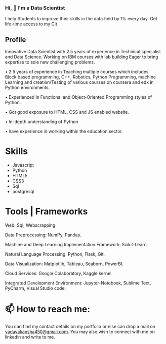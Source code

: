 ### Hi, 👋 I'm a Data Scientist

I help Students to improve their skills in the data field by 1% every day.
Get life-time access to my Git 

## Profile
Innovative Data Scientist with 2.5 years of experience in Technical specialist and Data Science. Working on IBM courses with lab building Eager to bring expertise to sole new challenging problems.

• 2.5 years of experience in Teaching multiple courses which includes Block based programming, C++, Robotics, Python Programming, machine Learning and creation/Testing of various courses on coursera and edx in Python environments.

• Experienced in Functional and Object-Oriented Programming styles of Python.

• Got good exposure to HTML, CSS and JS enabled website.

• In-depth understanding of Python

• have experience in working within the education sector.

# Skills
* Javascript 
* Python 
* HTML5 
* CSS3 
* Sql 
* postgresql


# Tools | Frameworks
Web: Sql, Webscrapping

Data Preprocessing: NumPy, Pandas.

Machine and Deep Learning Implementation Framework: Scikit-Learn

Natural Language Processing: Python, Flask, Git.

Data Visualization: Matplotlib, Tableau, Seaborn, PowerBI.

Cloud Services: Google Colaboratory, Kaggle kernel.

Integrated Development Environment: Jupyter-Notebook, Sublime Text, PyCharm, Visual Studio code.



# 📫 How to reach me:
You can find my contact details on my portfolio or else can drop a mail on yadavakansha450@gmail.com. You may also wish to connect with me on linkedin and write to me.

